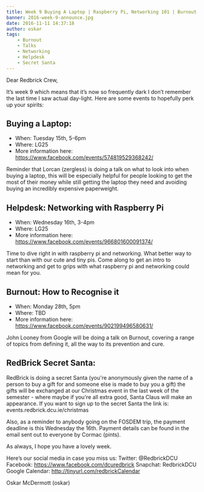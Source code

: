 ```yaml
---
title: Week 9 Buying A Laptop | Raspberry Pi, Networking 101 | Burnout, How to Recognise and Avoid it
banner: 2016-week-9-announce.jpg
date: 2016-11-11 14:37:18
author: oskar
tags:
	- Burnout
	- Talks
	- Networking
	- Helpdesk
	- Secret Santa
---
```

Dear Redbrick Crew,

It’s week 9 which means that it’s now so frequently dark I don’t remember the last time I saw actual
day-light. Here are some events to hopefully perk up your spirits:

 <!-- more -->

## Buying a Laptop:
- When: Tuesday 15th, 5-6pm
- Where: LG25
- More information here: https://www.facebook.com/events/574819529368242/

Reminder that Lorcan (zergless) is doing a talk on what to look into when buying a laptop, this will be
especially helpful for people looking to get the most of their money while still getting the laptop they
need and avoiding buying an incredibly expensive paperweight.

## Helpdesk: Networking with Raspberry Pi
- When: Wednesday 16th, 3-4pm
- Where: LG25
- More information here: https://www.facebook.com/events/966801600091374/

Time to dive right in with raspberry pi and networking. What better way to start than with our cute
and tiny pis. Come along to get an intro to networking and get to grips with what raspberry pi and
networking could mean for you.

## Burnout: How to Recognise it
- When: Monday 28th, 5pm
- Where: TBD
- More information here: https://www.facebook.com/events/902199496580631/

John Looney from Google will be doing a talk on Burnout, covering a range of topics from defining it, all the way to its prevention and cure.

## RedBrick Secret Santa:
RedBrick is doing a secret Santa (you're anonymously given the name of a person to buy a gift for
and someone else is made to buy you a gift) the gifts will be exchanged at our Christmas event in
the last week of the semester - where maybe if you're all extra good, Santa Claus will make an appearance.
If you want to sign up to the secret Santa the link is: events.redbrick.dcu.ie/christmas

Also, as a reminder to anybody going on the FOSDEM trip, the payment deadline is this Wednesday
the 16th. Payment details can be found in the email sent out to everyone by Cormac (pints).

As always, I hope you have a lovely week.

Here’s our social media in case you miss us:
Twitter: @RedbrickDCU
Facebook: https://www.facebook.com/dcuredbrick
Snapchat: RedbrickDCU
Google Calendar: http://tinyurl.com/redbrickCalendar

Oskar McDermott (oskar)

